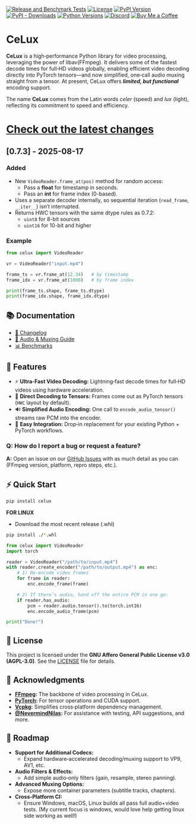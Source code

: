 [![Release and Benchmark Tests](https://github.com/Trentonom0r3/CeLux/actions/workflows/createRelease.yaml/badge.svg)](https://github.com/Trentonom0r3/CeLux/actions/workflows/createRelease.yaml)
[![License](https://img.shields.io/badge/license-AGPL%203.0-blue.svg)](https://github.com/Trentonom0r3/CeLux/blob/master/LICENSE)
[![PyPI Version](https://img.shields.io/pypi/v/celux)](https://pypi.org/project/celux/)
[![PyPI - Downloads](https://img.shields.io/pypi/dm/celux)](https://pypi.org/project/celux/)
[![Python Versions](https://img.shields.io/pypi/pyversions/celux)](https://pypi.org/project/celux/)
[![Discord](https://img.shields.io/discord/1041502781808328704.svg?label=Join%20Us%20on%20Discord&logo=discord&colorB=7289da)](https://discord.gg/hFSHjGyp4p)
[![Buy Me a Coffee](https://img.shields.io/badge/Buy%20Me%20a%20Coffee-coff.ee%2Fspigonvidsu-yellow.svg?logo=buy-me-a-coffee&logoColor=white)](https://coff.ee/spigonvidsu)

# CeLux

**CeLux** is a high‑performance Python library for video processing, leveraging the power of libav(FFmpeg). It delivers some of the fastest decode times for full‑HD videos globally, enabling efficient video decoding directly into PyTorch tensors—and now simplified, one‑call audio muxing straight from a tensor. At present, CeLux offers ***limited, but functional*** encoding support.

The name **CeLux** comes from the Latin words _celer_ (speed) and _lux_ (light), reflecting its commitment to speed and efficiency.


# [Check out the latest changes](https://github.com/Trentonom0r3/CeLux/blob/master/docs/CHANGELOG.md#version-073)
## [0.7.3] - 2025-08-17
### Added
- New `VideoReader.frame_at(pos)` method for random access:
  - Pass a **float** for timestamp in seconds.
  - Pass an **int** for frame index (0-based).
- Uses a separate decoder internally, so sequential iteration (`read_frame`, `__iter__`) isn’t interrupted.
- Returns HWC tensors with the same dtype rules as 0.7.2:
  - `uint8` for 8-bit sources
  - `uint16` for 10-bit and higher

### Example
```python
from celux import VideoReader

vr = VideoReader("input.mp4")

frame_ts = vr.frame_at(12.34)   # by timestamp
frame_idx = vr.frame_at(1000)   # by frame index

print(frame_ts.shape, frame_ts.dtype)
print(frame_idx.shape, frame_idx.dtype)
```


## 📚 Documentation

- [📝 Changelog](https://github.com/Trentonom0r3/CeLux/blob/master/docs/CHANGELOG.md)
- [🍎 Audio & Muxing Guide](https://github.com/Trentonom0r3/CeLux/blob/master/docs/FAQ.md#audio)
- [📊 Benchmarks](https://github.com/NevermindNilas/python-decoders-benchmarks/blob/main/1280x720_diagram.png)


## 🚀 Features

- ⚡ **Ultra‑Fast Video Decoding:** Lightning‑fast decode times for full‑HD videos using hardware acceleration.
- 🔗 **Direct Decoding to Tensors:** Frames come out as PyTorch tensors (`HWC` layout by default).
- 🔊 **Simplified Audio Encoding:** One call to `encode_audio_tensor()` streams raw PCM into the encoder.
- 🔄 **Easy Integration:** Drop‑in replacement for your existing Python + PyTorch workflows.

### Q: How do I report a bug or request a feature?

**A:** Open an issue on our [GitHub Issues](https://github.com/Trentonom0r3/celux/issues) with as much detail as you can (FFmpeg version, platform, repro steps, etc.).


## ⚡ Quick Start

```bash
pip install celux
```

**FOR LINUX**
- Download the most recent release (.whl)

```bash
pip install ./*.whl
```

```python
from celux import VideoReader
import torch

reader = VideoReader("/path/to/input.mp4")
with reader.create_encoder("/path/to/output.mp4") as enc:
    # 1) Re‑encode video frames
    for frame in reader:
        enc.encode_frame(frame)

    # 2) If there’s audio, hand off the entire PCM in one go:
    if reader.has_audio:
        pcm = reader.audio.tensor().to(torch.int16)
        enc.encode_audio_frame(pcm)

print("Done!")
```

## 📄 License

This project is licensed under the **GNU Affero General Public License v3.0 (AGPL-3.0)**. See the [LICENSE](LICENSE) file for details.

## 🙏 Acknowledgments

- **[FFmpeg](https://ffmpeg.org/):** The backbone of video processing in CeLux.
- **[PyTorch](https://pytorch.org/):** For tensor operations and CUDA support.
- **[Vcpkg](https://github.com/microsoft/vcpkg):** Simplifies cross‑platform dependency management.
- **[@NevermindNilas](https://github.com/NevermindNilas):** For assistance with testing, API suggestions, and more.

## 🚤 Roadmap

- **Support for Additional Codecs:**  
  - Expand hardware‑accelerated decoding/muxing support to VP9, AV1, etc.  
- **Audio Filters & Effects:**  
  - Add simple audio‑only filters (gain, resample, stereo panning).  
- **Advanced Muxing Options:**  
  - Expose more container parameters (subtitle tracks, chapters).  
- **Cross‑Platform CI:**  
  - Ensure Windows, macOS, Linux builds all pass full audio+video tests.
    (My current focus is windows, would love help getting linux side working as well!)
